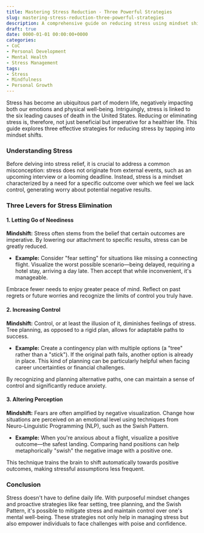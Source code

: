 ```yaml
---
title: Mastering Stress Reduction - Three Powerful Strategies
slug: mastering-stress-reduction-three-powerful-strategies
description: A comprehensive guide on reducing stress using mindset shifts with practical strategies.
draft: true
date: 0000-01-01 00:00:00+0000
categories:
- CoC
- Personal Development
- Mental Health
- Stress Management
tags:
- Stress
- Mindfulness
- Personal Growth
---
```


Stress has become an ubiquitous part of modern life, negatively impacting both our emotions and physical well-being. Intriguingly, stress is linked to the six leading causes of death in the United States. Reducing or eliminating stress is, therefore, not just beneficial but imperative for a healthier life. This guide explores three effective strategies for reducing stress by tapping into mindset shifts.

### Understanding Stress

Before delving into stress relief, it is crucial to address a common misconception: stress does not originate from external events, such as an upcoming interview or a looming deadline. Instead, stress is a mindset characterized by a need for a specific outcome over which we feel we lack control, generating worry about potential negative results.

### Three Levers for Stress Elimination

#### 1. Letting Go of Neediness

**Mindshift:** Stress often stems from the belief that certain outcomes are imperative. By lowering our attachment to specific results, stress can be greatly reduced.

- **Example:** Consider "fear setting" for situations like missing a connecting flight. Visualize the worst possible scenario—being delayed, requiring a hotel stay, arriving a day late. Then accept that while inconvenient, it's manageable.

Embrace fewer needs to enjoy greater peace of mind. Reflect on past regrets or future worries and recognize the limits of control you truly have.

#### 2. Increasing Control

**Mindshift:** Control, or at least the illusion of it, diminishes feelings of stress. Tree planning, as opposed to a rigid plan, allows for adaptable paths to success.

- **Example:** Create a contingency plan with multiple options (a "tree" rather than a "stick"). If the original path fails, another option is already in place. This kind of planning can be particularly helpful when facing career uncertainties or financial challenges.

By recognizing and planning alternative paths, one can maintain a sense of control and significantly reduce anxiety.

#### 3. Altering Perception

**Mindshift:** Fears are often amplified by negative visualization. Change how situations are perceived on an emotional level using techniques from Neuro-Linguistic Programming (NLP), such as the Swish Pattern.

- **Example:** When you're anxious about a flight, visualize a positive outcome—the safest landing. Comparing hand positions can help metaphorically "swish" the negative image with a positive one.

This technique trains the brain to shift automatically towards positive outcomes, making stressful assumptions less frequent.

### Conclusion

Stress doesn't have to define daily life. With purposeful mindset changes and proactive strategies like fear setting, tree planning, and the Swish Pattern, it's possible to mitigate stress and maintain control over one's mental well-being. These strategies not only help in managing stress but also empower individuals to face challenges with poise and confidence.
